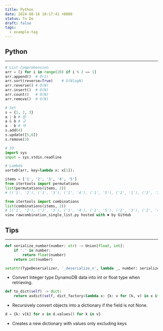 ```yaml
---
title: Python
date: 2024-08-16 18:17:41 +0800
status: To Do
draft: false
tags:
  - example-tag
---
```

## Python
---
```python
# List Comprehension
arr = [i for i in range(20) if i % 2 == 1]
arr.append()  # O(1)
arr.sort(reverse=True)    # O(NlogN)
arr.reverse() # O(N)
arr.insert()  # O(N)
arr.count()   # O(N)
arr.remove()  # O(N)

# Set
s = {1, 2, 3}
a | b # 합
a & b # 교
a - b # 차
s.add(4)
s.update([5,6])
s.remove(3)

# IO
import sys
input = sys.stdin.readline

# Lambda
sorteD(arr, key=lambda x: x[1]);
```

```python
items = ['1', '2', '3', '4', '5']
from itertools import permutations
list(permutations(items, 2))
# [('1', '2'), ('1', '3'), ('1', '4'), ('1', '5'), ('2', '1'), ('2', '3'), ('2', '4'), ('2', '5'), ('3', '1'), ('3', '2'), ('3', '4'), ('3', '5'), ('4', '1'), ('4', '2'), ('4', '3'), ('4', '5'), ('5', '1'), ('5', '2'), ('5', '3'), ('5', '4')]

from itertools import combinations
list(combinations(items, 2))
# [('1', '2'), ('1', '3'), ('1', '4'), ('1', '5'), ('2', '3'), ('2', '4'), ('2', '5'), ('3', '4'), ('3', '5'), ('4', '5')]
view rawcombination_single_list.py hosted with ❤ by GitHub
```

## Tips
---
```python
def serialize_number(number: str) -> Union[float, int]:
	if '.' in number:
		return float(number)
	return int(number)

setattr(TypeDeserializer, '_deserialize_n', lambda _, number: serialize_number(number))
```
- Convert Integer type DynamoDB data into int or float type when retrieving.

```python
def to_dict(self) -> dict:
	return asdict(self, dict_factory=lambda x: {k: v for (k, v) in x if v is not None})
```
- Recursively convert objects into a dictionary if the field is not None.

```python
d = {k: v[k] for v in d.values() for k in v}
```
- Creates a new dictionary with values only excluding keys
